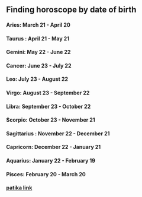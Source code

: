 ## Finding horoscope by date of birth
#### Aries: March 21 - April 20

#### Taurus : April 21 - May 21

#### Gemini: May 22 - June 22

#### Cancer: June 23 - July 22

#### Leo: July 23 - August 22

#### Virgo: August 23 - September 22

#### Libra: September 23 - October 22

#### Scorpio: October 23 - November 21

#### Sagittarius : November 22 - December 21

#### Capricorn: December 22 - January 21

#### Aquarius: January 22 - February 19

#### Pisces: February 20 - March 20

#### [patika link](https://app.patika.dev/sewalcolak)
